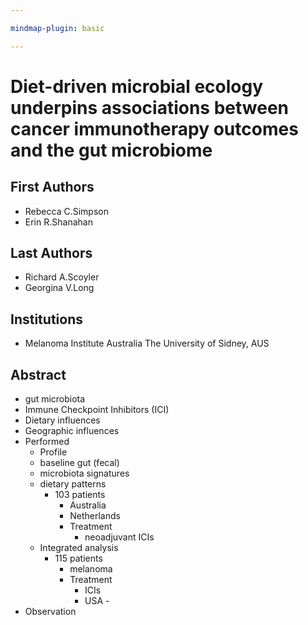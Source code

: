 ```yaml
---

mindmap-plugin: basic

---
```


# Diet-driven microbial ecology underpins associations between cancer immunotherapy outcomes and the gut microbiome

## First Authors
- Rebecca C.Simpson
- Erin R.Shanahan

## Last Authors
- Richard A.Scoyler
- Georgina V.Long

## Institutions
- Melanoma Institute Australia The University of Sidney, AUS

## Abstract
- gut microbiota
- Immune Checkpoint Inhibitors (ICI)
- Dietary influences
- Geographic influences
- Performed
   - Profile
   - baseline gut (fecal)
   - microbiota signatures
   - dietary patterns
      - 103 patients
         - Australia
         - Netherlands
         - Treatment
            - neoadjuvant ICIs
   - Integrated analysis
      - 115 patients
         - melanoma
         - Treatment
            - ICIs
            - USA
                  -
- Observation